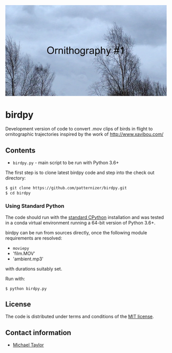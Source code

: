 ![image](https://github.com/patternizer/birdpy/blob/master/title_frame.png)

# birdpy

Development version of code to convert .mov clips of birds in flight to ornitographic trajectories inspired by
the work of http://www.xavibou.com/

## Contents

* `birdpy.py` - main script to be run with Python 3.6+

The first step is to clone latest birdpy code and step into the check out directory: 

    $ git clone https://github.com/patternizer/birdpy.git
    $ cd birdpy
    
### Using Standard Python 

The code should run with the [standard CPython](https://www.python.org/downloads/) installation and was tested 
in a conda virtual environment running a 64-bit version of Python 3.6+.

birdpy can be run from sources directly, once the following module requirements are resolved:

* `moviepy`
* 'film.MOV'
* 'ambient.mp3'

with durations suitably set.

Run with:

    $ python birdpy.py
        
## License

The code is distributed under terms and conditions of the [MIT license](https://opensource.org/licenses/MIT).

## Contact information

* [Michael Taylor](https://patternizer.github.io)


